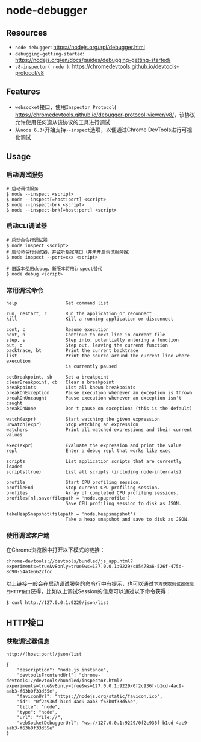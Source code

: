 # node-debugger

## Resources

* `node debugger`: <https://nodejs.org/api/debugger.html>
* `debugging-getting-started`: <https://nodejs.org/en/docs/guides/debugging-getting-started/>
* `v8-inspector( node )`: <https://chromedevtools.github.io/devtools-protocol/v8>


## Features

* `websocket`接口，使用`Inspector Protocol`( <https://chromedevtools.github.io/debugger-protocol-viewer/v8/>，该协议允许使用任何遵从该协议的工具进行调试
* 从`node 6.3+`开始支持`--inspect`选项，以便通过Chrome DevTools进行可视化调试


## Usage

### 启动调试服务

    # 启动调试服务
    $ node --inspect <script>
    $ node --inspect[=host:port] <script>
    $ node --inspect-brk <script>
    $ node --inspect-brk[=host:port] <script>


### 启动CLI调试器

    # 启动命令行调试器
    $ node inspect <script>
    # 启动命令行调试器，并监听指定端口（并未开启调试服务器）
    $ node inspect --port=xxx <script>

    # 旧版本使用debug，新版本将用inspect替代
    $ node debug <script>


### 常用调试命令

    help                  Get command list

    run, restart, r       Run the application or reconnect
    kill                  Kill a running application or disconnect

    cont, c               Resume execution
    next, n               Continue to next line in current file
    step, s               Step into, potentially entering a function
    out, o                Step out, leaving the current function
    backtrace, bt         Print the current backtrace
    list                  Print the source around the current line where execution
                          is currently paused

    setBreakpoint, sb     Set a breakpoint
    clearBreakpoint, cb   Clear a breakpoint
    breakpoints           List all known breakpoints
    breakOnException      Pause execution whenever an exception is thrown
    breakOnUncaught       Pause execution whenever an exception isn't caught
    breakOnNone           Don't pause on exceptions (this is the default)

    watch(expr)           Start watching the given expression
    unwatch(expr)         Stop watching an expression
    watchers              Print all watched expressions and their current values

    exec(expr)            Evaluate the expression and print the value
    repl                  Enter a debug repl that works like exec

    scripts               List application scripts that are currently loaded
    scripts(true)         List all scripts (including node-internals)

    profile               Start CPU profiling session.
    profileEnd            Stop current CPU profiling session.
    profiles              Array of completed CPU profiling sessions.
    profiles[n].save(filepath = 'node.cpuprofile')
                          Save CPU profiling session to disk as JSON.

    takeHeapSnapshot(filepath = 'node.heapsnapshot')
                          Take a heap snapshot and save to disk as JSON.




### 使用调试客户端

在Chrome浏览器中打开以下模式的链接：

    chrome-devtools://devtools/bundled/js_app.html?experiments=true&v8only=true&ws=127.0.0.1:9229/c85478a6-526f-475d-8d90-54a3e6622fcc

以上链接一般会在启动调试服务的命令行中有提示，也可以通过`下方获取调试器信息的HTTP接口`获得，比如以上调试Session的信息可以通过以下命令获得：

    $ curl http://127.0.0.1:9229/json/list



## HTTP接口

### 获取调试器信息

    http://[host:port]/json/list

    {
        "description": "node.js instance",
        "devtoolsFrontendUrl": "chrome-devtools://devtools/bundled/inspector.html?experiments=true&v8only=true&ws=127.0.0.1:9229/0f2c936f-b1cd-4ac9-aab3-f63b0f33d55e",
        "faviconUrl": "https://nodejs.org/static/favicon.ico",
        "id": "0f2c936f-b1cd-4ac9-aab3-f63b0f33d55e",
        "title": "node",
        "type": "node",
        "url": "file://",
        "webSocketDebuggerUrl": "ws://127.0.0.1:9229/0f2c936f-b1cd-4ac9-aab3-f63b0f33d55e"
    }
